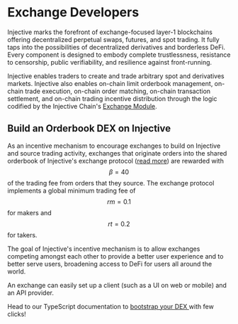 # Exchange Developers

Injective marks the forefront of exchange-focused layer-1 blockchains offering decentralized perpetual swaps, futures, and spot trading. It fully taps into the possibilities of decentralized derivatives and borderless DeFi. Every component is designed to embody complete trustlessness, resistance to censorship, public verifiability, and resilience against front-running.

Injective enables traders to create and trade arbitrary spot and derivatives markets. Injective also enables on-chain limit orderbook management, on-chain trade execution, on-chain order matching, on-chain transaction settlement, and on-chain trading incentive distribution through the logic codified by the Injective Chain's [Exchange Module](../developers-native/injective/exchange/).

## Build an Orderbook DEX on Injective

As an incentive mechanism to encourage exchanges to build on Injective and source trading activity, exchanges that originate orders into the shared orderbook of Injective's exchange protocol ([read more](../developers-native/injective/exchange/)) are rewarded with $$β=40%β=40%$$ of the trading fee from orders that they source. The exchange protocol implements a global minimum trading fee of $$rm=0.1%rm​=0.1%$$ for makers and $$rt=0.2%rt​=0.2%$$ for takers.

The goal of Injective's incentive mechanism is to allow exchanges competing amongst each other to provide a better user experience and to better serve users, broadening access to DeFi for users all around the world.

An exchange can easily set up a client (such as a UI on web or mobile) and an API provider.

Head to our TypeScript documentation to [bootstrap your DEX ](https://docs.ts.injective.network/building-dapps/dapps-examples/dex)with few clicks!&#x20;

[^1]: Exchange
